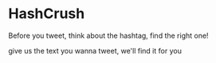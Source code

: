 # HashCrush

Before you tweet, think about the hashtag, find the right one!

give us the text you wanna tweet, we'll find it for you
